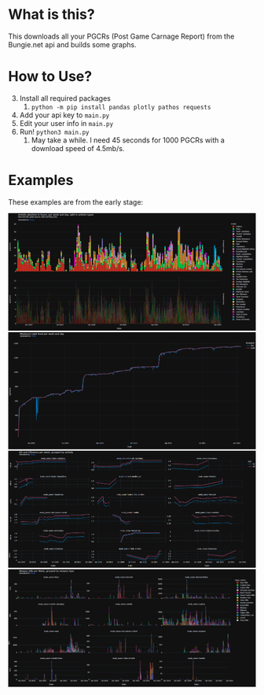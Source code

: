 # What is this?
This downloads all your PGCRs (Post Game Carnage Report) from the Bungie.net api and builds some graphs.

# How to Use?
3) Install all required packages
   1) `python -m pip install pandas plotly pathos requests`
4) Add your api key to `main.py`
5) Edit your user info in `main.py`
6) Run! `python3 main.py`
   1) May take a while. I need 45 seconds for 1000 PGCRs with a download speed of 4.5mb/s.


# Examples
These examples are from the early stage:

![img_4.png](examples/img_4.png)
![img_1.png](examples/img_1.png)
![img_2.png](examples/img_2.png)
![img_3.png](examples/img_3.png)
